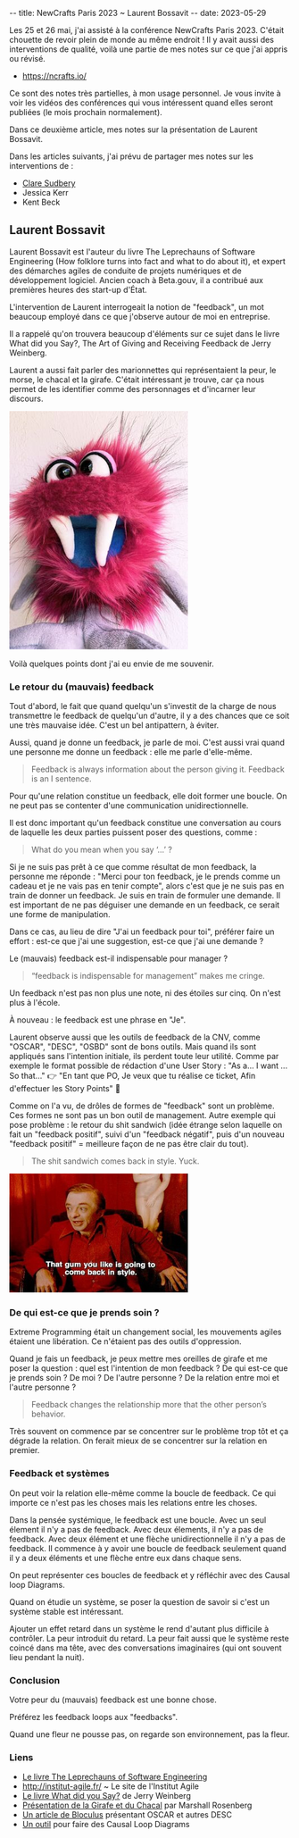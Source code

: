 -- title: NewCrafts Paris 2023 ~ Laurent Bossavit
-- date: 2023-05-29

Les 25 et 26 mai, j'ai assisté à la conférence NewCrafts Paris 2023. C'était
chouette de revoir plein de monde au même endroit ! Il y avait aussi des
interventions de qualité, voilà une partie de mes notes sur ce que j'ai appris
ou révisé.

- <https://ncrafts.io/>

Ce sont des notes très partielles, à mon usage personnel. Je vous invite à voir
les vidéos des conférences qui vous intéressent quand elles seront publiées (le
mois prochain normalement).

Dans ce deuxième article, mes notes sur la présentation de Laurent Bossavit.

Dans les articles suivants, j'ai prévu de partager mes notes sur les
interventions de&nbsp;:

- [Clare Sudbery][cs]
- Jessica Kerr
- Kent Beck

[cs]: /pages/2023-06-08_NewCrafts_Paris_2023_~_Clare_Sudbery.html

## Laurent Bossavit

Laurent Bossavit est l'auteur du livre The Leprechauns of Software Engineering
(How folklore turns into fact and what to do about it), et expert des démarches
agiles de conduite de projets numériques et de développement logiciel.  Ancien
coach à Beta.gouv, il a contribué aux premières heures des start-up d'État.

L'intervention de Laurent interrogeait la notion de "feedback", un mot beaucoup
employé dans ce que j'observe autour de moi en entreprise.

Il a rappelé qu'on trouvera beaucoup d'éléments sur ce sujet dans le livre What
did you Say?, The Art of Giving and Receiving Feedback de Jerry Weinberg.

Laurent a aussi fait parler des marionnettes qui représentaient la peur, le
morse, le chacal et la girafe. C'était intéressant je trouve, car ça nous
permet de les identifier comme des personnages et d'incarner leur discours.

<img class="center" src="/images/walrus.jpeg" width="320px" height="427px">

Voilà quelques points dont j'ai eu envie de me souvenir.

### Le retour du (mauvais) feedback

Tout d'abord, le fait que quand quelqu'un s'investit de la charge de nous
transmettre le feedback de quelqu'un d'autre, il y a des chances que ce soit
une très mauvaise idée. C'est un bel antipattern, à éviter.

Aussi, quand je donne un feedback, je parle de moi. C'est aussi vrai quand une
personne me donne un feedback : elle me parle d'elle-même.

> Feedback is always information about the person giving it. Feedback is an I
> sentence.

Pour qu'une relation constitue un feedback, elle doit former une boucle. On ne
peut pas se contenter d'une communication unidirectionnelle.

Il est donc important qu'un feedback constitue une conversation au cours de
laquelle les deux parties puissent poser des questions, comme :

> What do you mean when you say ‘…’ ?

Si je ne suis pas prêt à ce que comme résultat de mon feedback, la personne me
réponde : "Merci pour ton feedback, je le prends comme un cadeau et je ne vais
pas en tenir compte", alors c'est que je ne suis pas en train de donner un
feedback. Je suis en train de formuler une demande. Il est important de ne pas
déguiser une demande en un feedback, ce serait une forme de manipulation.

Dans ce cas, au lieu de dire "J'ai un feedback pour toi", préférer faire un
effort : est-ce que j'ai une suggestion, est-ce que j'ai une demande ?


Le (mauvais) feedback est-il indispensable pour manager ?

> “feedback is indispensable for management” makes me cringe.

Un feedback n'est pas non plus une note, ni des étoiles sur cinq. On n'est plus
à l'école.

À nouveau : le feedback est une phrase en "Je".

Laurent observe aussi que les outils de feedback de la CNV, comme "OSCAR",
"DESC", "OSBD" sont de bons outils. Mais quand ils sont appliqués sans
l'intention initiale, ils perdent toute leur utilité. Comme par exemple le
format possible de rédaction d'une User Story&nbsp;: "As a... I want ... So
that..." 👉️ "En tant que PO, Je veux que tu réalise ce ticket, Afin d'effectuer
les Story Points" 🤦

Comme on l'a vu, de drôles de formes de "feedback" sont un problème. Ces formes
ne sont pas un bon outil de management. Autre exemple qui pose problème : le
retour du shit sandwich (idée étrange selon laquelle on fait un "feedback
positif", suivi d'un "feedback négatif", puis d'un nouveau "feedback positif" =
meilleure façon de ne pas être clair du tout).

> The shit sandwich comes back in style. Yuck.

<img class="center" src="/images/come_back_in_style.jpg" width="320" height="auto" />

### De qui est-ce que je prends soin ?


Extreme Programming était un changement social, les mouvements agiles étaient
une libération. Ce n'étaient pas des outils d'oppression.

Quand je fais un feedback, je peux mettre mes oreilles de girafe et me poser la
question : quel est l'intention de mon feedback ? De qui est-ce que je prends
soin ? De moi ? De l'autre personne ? De la relation entre moi et l'autre
personne ?

> Feedback changes the relationship more that the other person’s behavior.

Très souvent on commence par se concentrer sur le problème trop tôt et ça
dégrade la relation. On ferait mieux de se concentrer sur la relation en
premier.

### Feedback et systèmes

On peut voir la relation elle-même comme la boucle de feedback. Ce qui importe ce n'est pas les choses mais les relations entre les choses.

Dans la pensée systémique, le feedback est une boucle. Avec un seul élement il
n'y a pas de feedback. Avec deux élements, il n'y a pas de feedback. Avec deux
élément et une flèche unidirectionnelle il n'y a pas de feedback. Il commence à
y avoir une boucle de feedback seulement quand il y a deux éléments et une
flèche entre eux dans chaque sens.

On peut représenter ces boucles de feedback et y réfléchir avec des Causal loop Diagrams.

Quand on étudie un système, se poser la question de savoir si c'est un système stable est intéressant.

Ajouter un effet retard dans un système le rend d'autant plus difficile à contrôler. La peur introduit du retard. La peur fait aussi que le système reste coincé dans ma tête, avec des conversations imaginaires (qui ont souvent lieu pendant la nuit).

### Conclusion

Votre peur du (mauvais) feedback est une bonne chose.

Préférez les feedback loops aux "feedbacks".

Quand une fleur ne pousse pas, on regarde son environnement, pas la fleur.

### Liens

- [Le livre The Leprechauns of Software Engineering][lb]
- <http://institut-agile.fr/> ~ Le site de l'Institut Agile
- [Le livre What did you Say?][wdys] de Jerry Weinberg
- [Présentation de la Girafe et du Chacal][gc] par Marshall Rosenberg
- [Un article de Bloculus][osbd] présentant OSCAR et autres DESC
- [Un outil][loop] pour faire des Causal Loop Diagrams

[lb]: https://leanpub.com/leprechauns
[wdys]: https://leanpub.com/Feedback
[gc]: https://www.youtube.com/watch?v=Xov5z_GJ9Zs
[osbd]: https://bloculus.com/sauvez-des-vies-faites-des-feedbacks/
[loop]: https://ncase.me/loopy/
